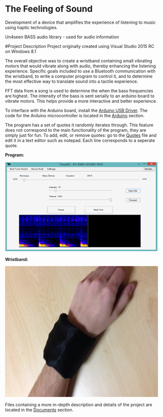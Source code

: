 # The Feeling of Sound
Development of a device that amplifies the experience of listening to music using haptic technologies.

Un4seen BASS audio library - used for audio information

#Project Description
Project originally created using Visual Studio 2015 RC on Windows 8.1

The overall objective was to create a wristband containing small vibrating motors that would vibrate along with audio, thereby enhancing the listening experience.  Specific goals included to use a Bluetooth communication with the wristband, to write a computer program to control it, and to determine the most effective way to translate sound into a tactile experience.

FFT data from a song is used to determine the when the bass frequencies are highest. The intensity of the bass is sent serially to an arduino board to vibrate motors. This helps provide a more interactive and better experience.

To interface with the Arduino board, install the [Arduino USB Driver](http://www.arduino.cc/en/Main/Software). The code for the Arduino microcontroller is located in the [Arduino](/Arduino/ASCIIToArduino/ASCIIToArduino.ino) section.

The program has a set of quotes it randomly iterates through. This feature does not correspond to the main functionality of the program, they are simply just for fun. To add, edit, or remove quotes: go to the [Quotes](/Temp[0]/Temp[0]/Quotes.temp0) file and edit it in a text editor such as notepad. Each line corresponds to a seperate quote.

**Program:**

<img src="/Documents/Images/Program.png?raw=true" alt="Program">

**Wristband:**

<img src="/Documents/Images/Wristband.jpg?raw=true" alt="Wristband" width = 634 height=432>

Files containing a more in-depth description and details of the project are located in the [Documents](https://github.com/ChrisTheEngineer/The_Feeling_of_Sound/tree/master/Documents) section.
